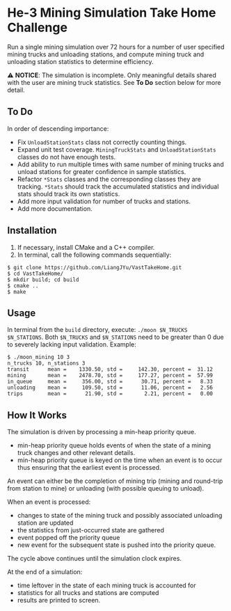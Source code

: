 # He-3 Mining Simulation Take Home Challenge
Run a single mining simulation over 72 hours for a number of user specified mining trucks and unloading stations, and compute mining truck and unloading station statistics to determine efficiency.

:warning: **NOTICE**: The simulation is incomplete. Only meaningful details shared with the user are mining truck statistics. See **To Do** section below for more detail.

## To Do
In order of descending importance:
* Fix `UnloadStationStats` class not correctly counting things.
* Expand unit test coverage. `MiningTruckStats` and `UnloadStationStats` classes do not have enough tests.
* Add ability to run multiple times with same number of mining trucks and unload stations for greater confidence in sample statistics.
* Refactor `*Stats` classes and the corresponding classes they are tracking. `*Stats` should track the accumulated statistics and individual stats should track its own statistics.
* Add more input validation for number of trucks and stations.
* Add more documentation.

## Installation
1. If necessary, install CMake and a C++ compiler.
2. In terminal, call the following commands sequentially:
```
$ git clone https://github.com/LiangJYu/VastTakeHome.git
$ cd VastTakeHome/
$ mkdir build; cd build
$ cmake ..
$ make
```

## Usage
In terminal from the `build` directory, execute: `./moon $N_TRUCKS $N_STATIONS`. Both `$N_TRUCKS` and  `$N_STATIONS` need to be greater than 0 due to severely lacking input validation. Example:
```
$ ./moon_mining 10 3                                                            
n_trucks 10, n_stations 3                                                                                              
transit      mean =    1330.50, std =     142.30, percent =  31.12                                                     
mining       mean =    2478.70, std =     177.27, percent =  57.99                                                     
in_queue     mean =     356.00, std =      30.71, percent =   8.33                                                     
unloading    mean =     109.50, std =      11.06, percent =   2.56                                                     
trips        mean =      21.90, std =       2.21, percent =   0.00 
```
## How It Works
The simulation is driven by processing a min-heap priority queue.
* min-heap priority queue holds events of when the state of a mining truck changes and other relevant details. 
* min-heap priority queue is keyed on the time when an event is to occur thus ensuring that the earliest event is processed.

An event can either be the completion of mining trip (mining and round-trip from station to mine) or unloading (with possible queuing to unload).

When an event is processed:
* changes to state of the mining truck and possibly associated unloading station are updated
* the statistics from just-occurred state are gathered
*  event popped off the priority queue 
* new event for the subsequent state is pushed into the priority queue. 

The cycle above continues until the simulation clock expires.

At the end of a simulation:
* time leftover in the state of each mining truck is accounted for
* statistics for all trucks and stations are computed
* results are printed to screen.
